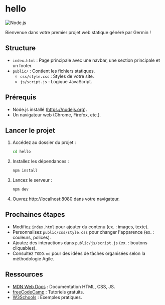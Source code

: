 # hello
  
  ![Node.js](https://img.shields.io/badge/Node.js-v16+-green)
  
  Bienvenue dans votre premier projet web statique généré par Germin !
  
  ## Structure
  - `index.html` : Page principale avec une navbar, une section principale et un footer.
  - `public/` : Contient les fichiers statiques.
    - `css/style.css` : Styles de votre site.
    - `js/script.js` : Logique JavaScript.
  
  ## Prérequis
  - Node.js installé (https://nodejs.org).
  - Un navigateur web (Chrome, Firefox, etc.).
  
  ## Lancer le projet
  1. Accédez au dossier du projet :
     ```bash
     cd hello
     ```
  2. Installez les dépendances :
     ```bash
     npm install
     ```
  3. Lancez le serveur :
     ```bash
     npm dev
     ```
  4. Ouvrez http://localhost:8080 dans votre navigateur.
  
  ## Prochaines étapes
  - Modifiez `index.html` pour ajouter du contenu (ex. : images, texte).
  - Personnalisez `public/css/style.css` pour changer l'apparence (ex. : couleurs, polices).
  - Ajoutez des interactions dans `public/js/script.js` (ex. : boutons cliquables).
  - Consultez `TODO.md` pour des idées de tâches organisées selon la méthodologie Agile.
  
  ## Ressources
  - [MDN Web Docs](https://developer.mozilla.org) : Documentation HTML, CSS, JS.
  - [freeCodeCamp](https://www.freecodecamp.org) : Tutoriels gratuits.
  - [W3Schools](https://www.w3schools.com) : Exemples pratiques.